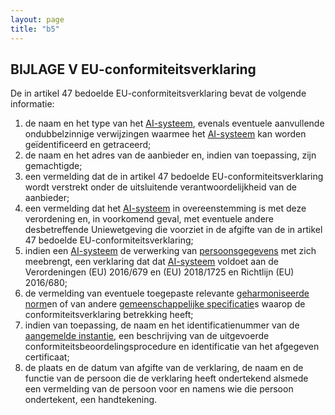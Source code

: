 ```yaml
---
layout: page
title: "b5"
---
```


## BIJLAGE V EU-conformiteitsverklaring 
De in artikel 47 bedoelde EU-conformiteitsverklaring bevat de volgende informatie: 
1. de naam en het type van het [AI-systeem](a3.md#^ai-systeem), evenals eventuele aanvullende ondubbelzinnige verwijzingen waarmee het [AI-systeem](a3.md#^ai-systeem) kan worden geïdentificeerd en getraceerd; 
2. de naam en het adres van de aanbieder en, indien van toepassing, zijn gemachtigde; 
3. een vermelding dat de in artikel 47 bedoelde EU-conformiteitsverklaring wordt verstrekt onder de uitsluitende verantwoordelijkheid van de aanbieder; 
4. een vermelding dat het [AI-systeem](a3.md#^ai-systeem) in overeenstemming is met deze verordening en, in voorkomend geval, met eventuele andere desbetreffende Uniewetgeving die voorziet in de afgifte van de in artikel 47 bedoelde EU-conformiteitsverklaring; 
5. indien een [AI-systeem](a3.md#^ai-systeem) de verwerking van [persoonsgegevens](a3.md#^persg) met zich meebrengt, een verklaring dat dat [AI-systeem](a3.md#^ai-systeem) voldoet aan de Verordeningen (EU) 2016/679 en (EU) 2018/1725 en Richtlijn (EU) 2016/680; 
6. de vermelding van eventuele toegepaste relevante [geharmoniseerde norm](a3.md#^hnorm)en of van andere [gemeenschappelijke specificatie](a3.md#^gespec)s waarop de conformiteitsverklaring betrekking heeft; 
7. indien van toepassing, de naam en het identificatienummer van de [aangemelde instantie](a3.md#^aanins), een beschrijving van de uitgevoerde conformiteitsbeoordelingsprocedure en identificatie van het afgegeven certificaat; 
8. de plaats en de datum van afgifte van de verklaring, de naam en de functie van de persoon die de verklaring heeft ondertekend alsmede een vermelding van de persoon voor en namens wie die persoon ondertekent, een handtekening.